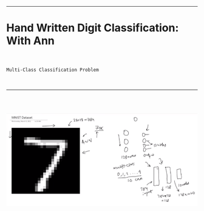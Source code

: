 

<br>

<br>

---

# Hand Written Digit Classification: With Ann

<br>

`Multi-Class Classification Problem`

<br>

---

<br>

<br>


![Alt text](image-51.png)

